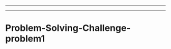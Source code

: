 ---------------------------------------------------------------------------------------
-----------------------------------------------------------------------------------
# Problem-Solving-Challenge-problem1
